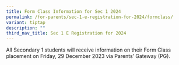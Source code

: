 ```yaml
---
title: Form Class Information for Sec 1 2024
permalink: /for-parents/sec-1-e-registration-for-2024/formclass/
variant: tiptap
description: ""
third_nav_title: Sec 1 E Registration for 2024
---
```

<p>All Secondary 1 students will receive information on their Form Class placement on Friday, 29 December 2023 via Parents’ Gateway (PG).</p>